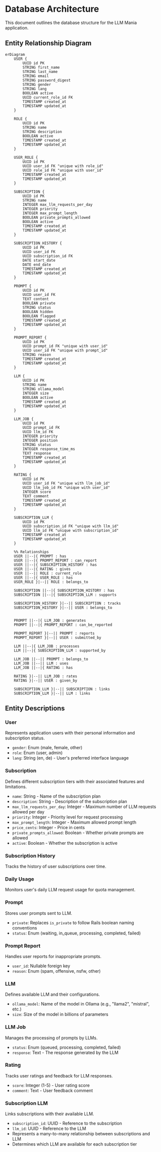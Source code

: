# Database Architecture

This document outlines the database structure for the LLM Mania application.

## Entity Relationship Diagram

```mermaid
erDiagram
    USER {
        UUID id PK
        STRING first_name
        STRING last_name
        STRING email
        STRING password_digest
        STRING gender
        STRING lang
        BOOLEAN active
        UUID current_role_id FK
        TIMESTAMP created_at
        TIMESTAMP updated_at
    }

    ROLE {
        UUID id PK
        STRING name
        STRING description
        BOOLEAN active
        TIMESTAMP created_at
        TIMESTAMP updated_at
    }

    USER_ROLE {
        UUID id PK
        UUID user_id FK "unique with role_id"
        UUID role_id FK "unique with user_id"
        TIMESTAMP created_at
        TIMESTAMP updated_at
    }
    
    SUBSCRIPTION {
        UUID id PK
        STRING name
        INTEGER max_llm_requests_per_day
        INTEGER priority
        INTEGER max_prompt_length
        BOOLEAN private_prompts_allowed
        BOOLEAN active
        TIMESTAMP created_at
        TIMESTAMP updated_at
    }

    SUBSCRIPTION_HISTORY {
        UUID id PK
        UUID user_id FK
        UUID subscription_id FK
        DATE start_date
        DATE end_date
        TIMESTAMP created_at
        TIMESTAMP updated_at
    }

    PROMPT {
        UUID id PK
        UUID user_id FK
        TEXT content
        BOOLEAN private
        STRING status
        BOOLEAN hidden
        BOOLEAN flagged
        TIMESTAMP created_at
        TIMESTAMP updated_at
    }

    PROMPT_REPORT {
        UUID id PK
        UUID prompt_id FK "unique with user_id"
        UUID user_id FK "unique with prompt_id"
        STRING reason
        TIMESTAMP created_at
        TIMESTAMP updated_at
    }

    LLM {
        UUID id PK
        STRING name
        STRING ollama_model
        INTEGER size
        BOOLEAN active
        TIMESTAMP created_at
        TIMESTAMP updated_at
    }

    LLM_JOB {
        UUID id PK
        UUID prompt_id FK
        UUID llm_id FK
        INTEGER priority
        INTEGER position
        STRING status
        INTEGER response_time_ms
        TEXT response
        TIMESTAMP created_at
        TIMESTAMP updated_at
    }

    RATING {
        UUID id PK
        UUID user_id FK "unique with llm_job_id"
        UUID llm_job_id FK "unique with user_id"
        INTEGER score
        TEXT comment
        TIMESTAMP created_at
        TIMESTAMP updated_at
    }

    SUBSCRIPTION_LLM {
        UUID id PK
        UUID subscription_id FK "unique with llm_id"
        UUID llm_id FK "unique with subscription_id"
        TIMESTAMP created_at
        TIMESTAMP updated_at
    }

    %% Relationships
    USER ||--|{ PROMPT : has
    USER ||--|{ PROMPT_REPORT : can_report
    USER ||--|{ SUBSCRIPTION_HISTORY : has
    USER ||--|{ RATING : gives
    USER ||--|| ROLE : current_role
    USER ||--|{ USER_ROLE : has
    USER_ROLE }|--|| ROLE : belongs_to

    SUBSCRIPTION ||--|{ SUBSCRIPTION_HISTORY : has
    SUBSCRIPTION ||--|{ SUBSCRIPTION_LLM : supports

    SUBSCRIPTION_HISTORY }|--|| SUBSCRIPTION : tracks
    SUBSCRIPTION_HISTORY }|--|| USER : belongs_to


    PROMPT ||--|{ LLM_JOB : generates
    PROMPT ||--|{ PROMPT_REPORT : can_be_reported

    PROMPT_REPORT }|--|| PROMPT : reports
    PROMPT_REPORT }|--|| USER : submitted_by

    LLM ||--|{ LLM_JOB : processes
    LLM ||--|{ SUBSCRIPTION_LLM : supported_by

    LLM_JOB ||--|| PROMPT : belongs_to
    LLM_JOB ||--|| LLM : uses
    LLM_JOB ||--|{ RATING : has

    RATING }|--|| LLM_JOB : rates
    RATING }|--|| USER : given_by

    SUBSCRIPTION_LLM }|--|| SUBSCRIPTION : links
    SUBSCRIPTION_LLM }|--|| LLM : links
```

## Entity Descriptions

### User
Represents application users with their personal information and subscription status.
- `gender`: Enum (male, female, other)
- `role`: Enum (user, admin)
- `lang`: String (en, de) - User's preferred interface language

### Subscription
Defines different subscription tiers with their associated features and limitations.
- `name`: String - Name of the subscription plan
- `description`: String - Description of the subscription plan
- `max_llm_requests_per_day`: Integer - Maximum number of LLM requests allowed per day
- `priority`: Integer - Priority level for request processing
- `max_prompt_length`: Integer - Maximum allowed prompt length
- `price_cents`: Integer - Price in cents
- `private_prompts_allowed`: Boolean - Whether private prompts are allowed
- `active`: Boolean - Whether the subscription is active

### Subscription History
Tracks the history of user subscriptions over time.

### Daily Usage
Monitors user's daily LLM request usage for quota management.

### Prompt
Stores user prompts sent to LLM.
- `private`: Replaces `is_private` to follow Rails boolean naming conventions
- `status`: Enum (waiting, in_queue, processing, completed, failed)

### Prompt Report
Handles user reports for inappropriate prompts.
- `user_id`: Nullable foreign key
- `reason`: Enum (spam, offensive, nsfw, other)

### LLM
Defines available LLM and their configurations.
- `ollama_model`: Name of the model in Ollama (e.g., "llama2", "mistral", etc.)
- `size`: Size of the model in billions of parameters

### LLM Job
Manages the processing of prompts by LLMs.
- `status`: Enum (queued, processing, completed, failed)
- `response`: Text - The response generated by the LLM

### Rating
Tracks user ratings and feedback for LLM responses.
- `score`: Integer (1-5) - User rating score
- `comment`: Text - User feedback comment

### Subscription LLM
Links subscriptions with their available LLM.
- `subscription_id`: UUID - Reference to the subscription
- `llm_id`: UUID - Reference to the LLM
- Represents a many-to-many relationship between subscriptions and LLM
- Determines which LLM are available for each subscription tier 